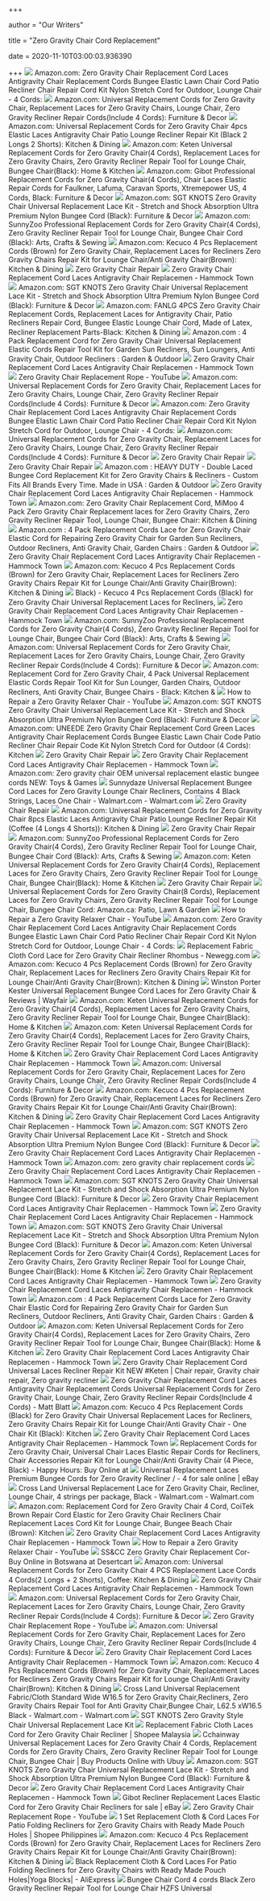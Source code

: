 +++
        
author = "Our Writers"
        
title = "Zero Gravity Chair Cord Replacement"
        
date = 2020-11-10T03:00:03.936390
        
+++
[ ![](https://images-na.ssl-images-amazon.com/images/I/71LpVgmupWL._AC_SL1500_.jpg)](https://images-na.ssl-images-amazon.com/images/I/71LpVgmupWL._AC_SL1500_.jpg) Amazon.com: Zero Gravity Chair Replacement Cord Laces Antigravity Chair  Replacement Cords Bungee Elastic Lawn Chair Cord Patio Recliner Chair  Repair Cord Kit Nylon Stretch Cord for Outdoor, Lounge Chair - 4 Cords:
[ ![](https://m.media-amazon.com/images/I/71thpuMbSZL._AC_.jpg)](https://m.media-amazon.com/images/I/71thpuMbSZL._AC_.jpg) Amazon.com: Universal Replacement Cords for Zero Gravity Chair, Replacement  Laces for Zero Gravity Chairs, Lounge Chair, Zero Gravity Recliner Repair  Cords(Include 4 Cords): Furniture & Decor
[ ![](https://images-na.ssl-images-amazon.com/images/I/61Pw15nUAIL._AC_SL1001_.jpg)](https://images-na.ssl-images-amazon.com/images/I/61Pw15nUAIL._AC_SL1001_.jpg) Amazon.com: Universal Replacement Cords for Zero Gravity Chair 4pcs Elastic  Laces Antigravity Chair Patio Lounge Recliner Repair Kit (Black 2 Longs 2  Shorts): Kitchen & Dining
[ ![](https://m.media-amazon.com/images/S/aplus-seller-content-images-us-east-1/ATVPDKIKX0DER/A3DV0CVGW4L6E5/1ae14602-6cdc-4500-b7ac-63b40df1e85e._CR0,0,970,600_PT0_SX970__.jpg)](https://m.media-amazon.com/images/S/aplus-seller-content-images-us-east-1/ATVPDKIKX0DER/A3DV0CVGW4L6E5/1ae14602-6cdc-4500-b7ac-63b40df1e85e._CR0,0,970,600_PT0_SX970__.jpg) Amazon.com: Keten Universal Replacement Cords for Zero Gravity Chair(4 Cords),  Replacement Laces for Zero Gravity Chairs, Zero Gravity Recliner Repair  Tool for Lounge Chair, Bungee Chair(Black): Home & Kitchen
[ ![](https://images-na.ssl-images-amazon.com/images/I/81QaUfIukjL._AC_SL1500_.jpg)](https://images-na.ssl-images-amazon.com/images/I/81QaUfIukjL._AC_SL1500_.jpg) Amazon.com: Gibot Professional Replacement Cords for Zero Gravity Chair(4  Cords), Chair Laces Elastic Repair Cords for Faulkner, Lafuma, Caravan  Sports, Xtremepower US, 4 Cords, Black: Furniture & Decor
[ ![](https://images-na.ssl-images-amazon.com/images/I/51XZ24UTqzL._AC_.jpg)](https://images-na.ssl-images-amazon.com/images/I/51XZ24UTqzL._AC_.jpg) Amazon.com: SGT KNOTS Zero Gravity Chair Universal Replacement Lace Kit -  Stretch and Shock Absorption Ultra Premium Nylon Bungee Cord (Black):  Furniture & Decor
[ ![](https://images-na.ssl-images-amazon.com/images/I/5143-oQtF4L._AC_SY200_.jpg)](https://images-na.ssl-images-amazon.com/images/I/5143-oQtF4L._AC_SY200_.jpg) Amazon.com: SunnyZoo Professional Replacement Cords for Zero Gravity Chair(4  Cords), Zero Gravity Recliner Repair Tool for Lounge Chair, Bungee Chair  Cord (Black): Arts, Crafts & Sewing
[ ![](https://images-na.ssl-images-amazon.com/images/I/412j3izGPfL._AC_SY400_.jpg)](https://images-na.ssl-images-amazon.com/images/I/412j3izGPfL._AC_SY400_.jpg) Amazon.com: Kecuco 4 Pcs Replacement Cords (Brown) for Zero Gravity Chair,  Replacement Laces for Recliners Zero Gravity Chairs Repair Kit for Lounge  Chair/Anti Gravity Chair(Brown): Kitchen & Dining
[ ![](https://assets.aprettyhappyhome.com/wp-content/uploads/2014/06/chair6.jpg)](https://assets.aprettyhappyhome.com/wp-content/uploads/2014/06/chair6.jpg) Zero Gravity Chair Repair
[ ![](https://cdn.shopify.com/s/files/1/0657/1879/products/51Wa0rT5iGL_800x.jpg?v=1591353462)](https://cdn.shopify.com/s/files/1/0657/1879/products/51Wa0rT5iGL_800x.jpg?v=1591353462) Zero Gravity Chair Replacement Cord Laces Antigravity Chair Replacemen -  Hammock Town
[ ![](https://images-na.ssl-images-amazon.com/images/I/91ekfiu656L._AC_SL1500_.jpg)](https://images-na.ssl-images-amazon.com/images/I/91ekfiu656L._AC_SL1500_.jpg) Amazon.com: SGT KNOTS Zero Gravity Chair Universal Replacement Lace Kit -  Stretch and Shock Absorption Ultra Premium Nylon Bungee Cord (Black):  Furniture & Decor
[ ![](https://images-na.ssl-images-amazon.com/images/I/91zIRBwj5wL._AC_SL1500_.jpg)](https://images-na.ssl-images-amazon.com/images/I/91zIRBwj5wL._AC_SL1500_.jpg) Amazon.com: FANLG 4PCS Zero Gravity Chair Replacement Cords, Replacement  Laces for Antigravity Chair, Patio Recliners Repair Cord, Bungee Elastic Lounge  Chair Cord, Made of Latex, Recliner Replacement Parts-Black: Kitchen &  Dining
[ ![](https://images-na.ssl-images-amazon.com/images/I/71GgpHR6nhL._AC_SY450_.jpg)](https://images-na.ssl-images-amazon.com/images/I/71GgpHR6nhL._AC_SY450_.jpg) Amazon.com : 4 Pack Replacement Cord for Zero Gravity Chair Universal  Replacement Elastic Cords Repair Tool Kit for Garden Sun Recliners, Sun  Loungers, Anti Gravity Chair, Outdoor Recliners : Garden & Outdoor
[ ![](https://cdn.shopify.com/s/files/1/0657/1879/products/41_btkaFIoL_800x.jpg?v=1591353462)](https://cdn.shopify.com/s/files/1/0657/1879/products/41_btkaFIoL_800x.jpg?v=1591353462) Zero Gravity Chair Replacement Cord Laces Antigravity Chair Replacemen -  Hammock Town
[ ![](https://i.ytimg.com/vi/B0OSrZ-nYCg/maxresdefault.jpg)](https://i.ytimg.com/vi/B0OSrZ-nYCg/maxresdefault.jpg) Zero Gravity Chair Replacement Rope - YouTube
[ ![](https://images-na.ssl-images-amazon.com/images/I/51tkHs2b81L._AC_SY200_.jpg)](https://images-na.ssl-images-amazon.com/images/I/51tkHs2b81L._AC_SY200_.jpg) Amazon.com: Universal Replacement Cords for Zero Gravity Chair, Replacement  Laces for Zero Gravity Chairs, Lounge Chair, Zero Gravity Recliner Repair  Cords(Include 4 Cords): Furniture & Decor
[ ![](https://m.media-amazon.com/images/S/aplus-media/sc/61b52192-200d-48d2-956f-a8790c6a637c.__CR0,0,300,300_PT0_SX300_V1___.jpg)](https://m.media-amazon.com/images/S/aplus-media/sc/61b52192-200d-48d2-956f-a8790c6a637c.__CR0,0,300,300_PT0_SX300_V1___.jpg) Amazon.com: Zero Gravity Chair Replacement Cord Laces Antigravity Chair  Replacement Cords Bungee Elastic Lawn Chair Cord Patio Recliner Chair  Repair Cord Kit Nylon Stretch Cord for Outdoor, Lounge Chair - 4 Cords:
[ ![](https://images-na.ssl-images-amazon.com/images/I/51n5QbYSi%2BL._AC_SY400_.jpg)](https://images-na.ssl-images-amazon.com/images/I/51n5QbYSi%2BL._AC_SY400_.jpg) Amazon.com: Universal Replacement Cords for Zero Gravity Chair, Replacement  Laces for Zero Gravity Chairs, Lounge Chair, Zero Gravity Recliner Repair  Cords(Include 4 Cords): Furniture & Decor
[ ![](https://assets.aprettyhappyhome.com/wp-content/uploads/2014/06/chair2.jpg)](https://assets.aprettyhappyhome.com/wp-content/uploads/2014/06/chair2.jpg) Zero Gravity Chair Repair
[ ![](https://assets.aprettyhappyhome.com/wp-content/uploads/2014/06/chair1.jpg)](https://assets.aprettyhappyhome.com/wp-content/uploads/2014/06/chair1.jpg) Zero Gravity Chair Repair
[ ![](https://images-na.ssl-images-amazon.com/images/I/81vy9bi87WL._AC_SL1500_.jpg)](https://images-na.ssl-images-amazon.com/images/I/81vy9bi87WL._AC_SL1500_.jpg) Amazon.com : HEAVY DUTY - Double Laced Bungee Cord Replacement Kit for Zero  Gravity Chairs & Recliners - Custom Fits All Brands Every Time. Made in USA  : Garden & Outdoor
[ ![](https://cdn.shopify.com/s/files/1/0657/1879/products/41Yg3DcvzTL_600x.jpg?v=1591353462)](https://cdn.shopify.com/s/files/1/0657/1879/products/41Yg3DcvzTL_600x.jpg?v=1591353462) Zero Gravity Chair Replacement Cord Laces Antigravity Chair Replacemen -  Hammock Town
[ ![](https://images-na.ssl-images-amazon.com/images/I/41UM1-HytXL._AC_UL600_SR600,600_.jpg)](https://images-na.ssl-images-amazon.com/images/I/41UM1-HytXL._AC_UL600_SR600,600_.jpg) Amazon.com: Zero Gravity Chair Replacement Cord, MiMoo 4 Pack Zero Gravity  Chair Replacement laces for Zero Gravity Chairs, Zero Gravity Recliner  Repair Tool, Lounge Chair, Bungee Chair: Kitchen & Dining
[ ![](https://images-na.ssl-images-amazon.com/images/I/61MEAXeFSzL._AC_SL1000_.jpg)](https://images-na.ssl-images-amazon.com/images/I/61MEAXeFSzL._AC_SL1000_.jpg) Amazon.com : 4 Pack Replacement Cords Lace for Zero Gravity Chair Elastic  Cord for Repairing Zero Gravity Chair for Garden Sun Recliners, Outdoor  Recliners, Anti Gravity Chair, Garden Chairs : Garden & Outdoor
[ ![](https://cdn.shopify.com/s/files/1/0657/1879/products/51bGsQq7aWL_400x.jpg?v=1591353462)](https://cdn.shopify.com/s/files/1/0657/1879/products/51bGsQq7aWL_400x.jpg?v=1591353462) Zero Gravity Chair Replacement Cord Laces Antigravity Chair Replacemen -  Hammock Town
[ ![](https://images-na.ssl-images-amazon.com/images/I/51yuLC7stfL._AC_SY200_.jpg)](https://images-na.ssl-images-amazon.com/images/I/51yuLC7stfL._AC_SY200_.jpg) Amazon.com: Kecuco 4 Pcs Replacement Cords (Brown) for Zero Gravity Chair,  Replacement Laces for Recliners Zero Gravity Chairs Repair Kit for Lounge  Chair/Anti Gravity Chair(Brown): Kitchen & Dining
[ ![](https://assets.kogan.com/images/shoptheglobe/STG-61-297844984-AU/7-53c9c55771-7.jpeg?auto=webp&canvas=753%2C502&fit=bounds&height=502&quality=75&width=753)](https://assets.kogan.com/images/shoptheglobe/STG-61-297844984-AU/7-53c9c55771-7.jpeg?auto=webp&canvas=753%2C502&fit=bounds&height=502&quality=75&width=753) Black) - Kecuco 4 Pcs Replacement Cords (Black) for Zero Gravity Chair  Universal Replacement Laces for Recliners,
[ ![](https://cdn.shopify.com/s/files/1/0657/1879/products/51NrjOolhOL_600x.jpg?v=1591353462)](https://cdn.shopify.com/s/files/1/0657/1879/products/51NrjOolhOL_600x.jpg?v=1591353462) Zero Gravity Chair Replacement Cord Laces Antigravity Chair Replacemen -  Hammock Town
[ ![](https://images-na.ssl-images-amazon.com/images/I/51b%2BnkepOoL._AC_SY200_.jpg)](https://images-na.ssl-images-amazon.com/images/I/51b%2BnkepOoL._AC_SY200_.jpg) Amazon.com: SunnyZoo Professional Replacement Cords for Zero Gravity Chair(4  Cords), Zero Gravity Recliner Repair Tool for Lounge Chair, Bungee Chair  Cord (Black): Arts, Crafts & Sewing
[ ![](https://m.media-amazon.com/images/S/aplus-media/sc/7a2d4cc2-0c72-4fd0-a574-1c688f2b9adc.__CR0,0,970,600_PT0_SX970_V1___.jpg)](https://m.media-amazon.com/images/S/aplus-media/sc/7a2d4cc2-0c72-4fd0-a574-1c688f2b9adc.__CR0,0,970,600_PT0_SX970_V1___.jpg) Amazon.com: Universal Replacement Cords for Zero Gravity Chair, Replacement  Laces for Zero Gravity Chairs, Lounge Chair, Zero Gravity Recliner Repair  Cords(Include 4 Cords): Furniture & Decor
[ ![](https://images-na.ssl-images-amazon.com/images/I/71IOS1pSRXL._AC_SX522_.jpg)](https://images-na.ssl-images-amazon.com/images/I/71IOS1pSRXL._AC_SX522_.jpg) Amazon.com: Replacement Cord for Zero Gravity Chair, 4 Pack Universal  Replacement Elastic Cords Repair Tool Kit for Sun Lounger, Garden Chairs,  Outdoor Recliners, Anti Gravity Chair, Bungee Chairs - Black: Kitchen &
[ ![](https://i.ytimg.com/vi/l0pc6LRk7yA/maxresdefault.jpg)](https://i.ytimg.com/vi/l0pc6LRk7yA/maxresdefault.jpg) How to Repair a Zero Gravity Relaxer Chair - YouTube
[ ![](https://images-na.ssl-images-amazon.com/images/I/91TjLgGmJbL._AC_SL1500_.jpg)](https://images-na.ssl-images-amazon.com/images/I/91TjLgGmJbL._AC_SL1500_.jpg) Amazon.com: SGT KNOTS Zero Gravity Chair Universal Replacement Lace Kit -  Stretch and Shock Absorption Ultra Premium Nylon Bungee Cord (Black):  Furniture & Decor
[ ![](https://images-na.ssl-images-amazon.com/images/I/71hmXiPxGXL._AC_SX679_.jpg)](https://images-na.ssl-images-amazon.com/images/I/71hmXiPxGXL._AC_SX679_.jpg) Amazon.com: UNEEDE Zero Gravity Chair Replacement Cord Green Laces  Antigravity Chair Replacement Cords Bungee Elastic Lawn Chair Code Patio Recliner  Chair Repair Code Kit Nylon Stretch Cord for Outdoor (4 Cords): Kitchen
[ ![](https://assets.aprettyhappyhome.com/wp-content/uploads/2014/06/chair5.jpg)](https://assets.aprettyhappyhome.com/wp-content/uploads/2014/06/chair5.jpg) Zero Gravity Chair Repair
[ ![](https://cdn.shopify.com/s/files/1/0657/1879/products/51Q6BLHT1RL_400x.jpg?v=1591353462)](https://cdn.shopify.com/s/files/1/0657/1879/products/51Q6BLHT1RL_400x.jpg?v=1591353462) Zero Gravity Chair Replacement Cord Laces Antigravity Chair Replacemen -  Hammock Town
[ ![](https://images-na.ssl-images-amazon.com/images/I/61zLPSyzW0L._AC_SL1000_.jpg)](https://images-na.ssl-images-amazon.com/images/I/61zLPSyzW0L._AC_SL1000_.jpg) Amazon.com: Zero gravity chair OEM universal replacement elastic bungee  cords NEW: Toys & Games
[ ![](https://i5.walmartimages.com/asr/cd91616c-e9d5-4150-956f-064dcb57ec35_1.9598130ce59e53d5a70a3edfa874b83e.jpeg)](https://i5.walmartimages.com/asr/cd91616c-e9d5-4150-956f-064dcb57ec35_1.9598130ce59e53d5a70a3edfa874b83e.jpeg) Sunnydaze Universal Replacement Bungee Cord Laces for Zero Gravity Lounge  Chair Recliners, Contains 4 Black Strings, Laces One Chair - Walmart.com -  Walmart.com
[ ![](https://assets.aprettyhappyhome.com/wp-content/uploads/2014/06/chair3.jpg)](https://assets.aprettyhappyhome.com/wp-content/uploads/2014/06/chair3.jpg) Zero Gravity Chair Repair
[ ![](https://images-na.ssl-images-amazon.com/images/I/61yY0skEGvL._AC_SL1001_.jpg)](https://images-na.ssl-images-amazon.com/images/I/61yY0skEGvL._AC_SL1001_.jpg) Amazon.com: Universal Replacement Cords for Zero Gravity Chair 8pcs Elastic  Laces Antigravity Chair Patio Lounge Recliner Repair Kit (Coffee (4 Longs 4  Shorts)): Kitchen & Dining
[ ![](https://assets.aprettyhappyhome.com/wp-content/uploads/2014/06/chair8.jpg)](https://assets.aprettyhappyhome.com/wp-content/uploads/2014/06/chair8.jpg) Zero Gravity Chair Repair
[ ![](https://images-na.ssl-images-amazon.com/images/I/51J%2BrQd4UCL._AC_SY200_.jpg)](https://images-na.ssl-images-amazon.com/images/I/51J%2BrQd4UCL._AC_SY200_.jpg) Amazon.com: SunnyZoo Professional Replacement Cords for Zero Gravity Chair(4  Cords), Zero Gravity Recliner Repair Tool for Lounge Chair, Bungee Chair  Cord (Black): Arts, Crafts & Sewing
[ ![](https://m.media-amazon.com/images/S/aplus-seller-content-images-us-east-1/ATVPDKIKX0DER/A3DV0CVGW4L6E5/B071DM9HVH/02HtYDL6S9e3._UX300_TTW__.jpg)](https://m.media-amazon.com/images/S/aplus-seller-content-images-us-east-1/ATVPDKIKX0DER/A3DV0CVGW4L6E5/B071DM9HVH/02HtYDL6S9e3._UX300_TTW__.jpg) Amazon.com: Keten Universal Replacement Cords for Zero Gravity Chair(4 Cords),  Replacement Laces for Zero Gravity Chairs, Zero Gravity Recliner Repair  Tool for Lounge Chair, Bungee Chair(Black): Home & Kitchen
[ ![](https://assets.aprettyhappyhome.com/wp-content/uploads/2014/06/chair7.jpg)](https://assets.aprettyhappyhome.com/wp-content/uploads/2014/06/chair7.jpg) Zero Gravity Chair Repair
[ ![](https://images-na.ssl-images-amazon.com/images/I/711w9XYHsxL._AC_SY450_.jpg)](https://images-na.ssl-images-amazon.com/images/I/711w9XYHsxL._AC_SY450_.jpg) Universal Replacement Cords for Zero Gravity Chair(8 Cords), Replacement  Laces for Zero Gravity Chairs, Zero Gravity Recliner Repair Tool for Lounge  Chair, Bungee Chair Cord: Amazon.ca: Patio, Lawn & Garden
[ ![](https://i.ytimg.com/an/l0pc6LRk7yA/20bd3c49-41f5-4e63-97ab-1b0acaca0b2e_mq.jpg?v=5daf096c)](https://i.ytimg.com/an/l0pc6LRk7yA/20bd3c49-41f5-4e63-97ab-1b0acaca0b2e_mq.jpg?v=5daf096c) How to Repair a Zero Gravity Relaxer Chair - YouTube
[ ![](https://m.media-amazon.com/images/S/aplus-media/sc/667619a7-a1dd-4fc2-bdc9-b0952fad5bdd.__CR0,0,220,220_PT0_SX220_V1___.jpg)](https://m.media-amazon.com/images/S/aplus-media/sc/667619a7-a1dd-4fc2-bdc9-b0952fad5bdd.__CR0,0,220,220_PT0_SX220_V1___.jpg) Amazon.com: Zero Gravity Chair Replacement Cord Laces Antigravity Chair  Replacement Cords Bungee Elastic Lawn Chair Cord Patio Recliner Chair  Repair Cord Kit Nylon Stretch Cord for Outdoor, Lounge Chair - 4 Cords:
[ ![](https://c1.neweggimages.com/ProductImage/AM5V_1_20190925362480604.jpg)](https://c1.neweggimages.com/ProductImage/AM5V_1_20190925362480604.jpg) Replacement Fabric Cloth Cord Lace for Zero Gravity Chair Recliner Rhombus  - Newegg.com
[ ![](https://m.media-amazon.com/images/I/61VNmO9+tLL._AC_.jpg)](https://m.media-amazon.com/images/I/61VNmO9+tLL._AC_.jpg) Amazon.com: Kecuco 4 Pcs Replacement Cords (Brown) for Zero Gravity Chair,  Replacement Laces for Recliners Zero Gravity Chairs Repair Kit for Lounge  Chair/Anti Gravity Chair(Brown): Kitchen & Dining
[ ![](https://secure.img1-fg.wfcdn.com/im/07521550/resize-h800-w800%5Ecompr-r85/5347/53470440/Kester+Universal+Replacement+Bungee+Cord+Laces+for+Zero+Gravity+Chair.jpg)](https://secure.img1-fg.wfcdn.com/im/07521550/resize-h800-w800%5Ecompr-r85/5347/53470440/Kester+Universal+Replacement+Bungee+Cord+Laces+for+Zero+Gravity+Chair.jpg) Winston Porter Kester Universal Replacement Bungee Cord Laces for Zero  Gravity Chair & Reviews | Wayfair
[ ![](https://m.media-amazon.com/images/I/71+zBgFx2tL._AC_SS350_.jpg)](https://m.media-amazon.com/images/I/71+zBgFx2tL._AC_SS350_.jpg) Amazon.com: Keten Universal Replacement Cords for Zero Gravity Chair(4 Cords),  Replacement Laces for Zero Gravity Chairs, Zero Gravity Recliner Repair  Tool for Lounge Chair, Bungee Chair(Black): Home & Kitchen
[ ![](https://m.media-amazon.com/images/S/aplus-seller-content-images-us-east-1/ATVPDKIKX0DER/A3DV0CVGW4L6E5/b024e0b8-9473-4bbf-a7d0-d379ea9c6898._CR0,0,1500,1500_PT0_SX300__.jpg)](https://m.media-amazon.com/images/S/aplus-seller-content-images-us-east-1/ATVPDKIKX0DER/A3DV0CVGW4L6E5/b024e0b8-9473-4bbf-a7d0-d379ea9c6898._CR0,0,1500,1500_PT0_SX300__.jpg) Amazon.com: Keten Universal Replacement Cords for Zero Gravity Chair(4 Cords),  Replacement Laces for Zero Gravity Chairs, Zero Gravity Recliner Repair  Tool for Lounge Chair, Bungee Chair(Black): Home & Kitchen
[ ![](https://cdn.shopify.com/s/files/1/0657/1879/products/41byx7lgiDL_900x.jpg?v=1598006981)](https://cdn.shopify.com/s/files/1/0657/1879/products/41byx7lgiDL_900x.jpg?v=1598006981) Zero Gravity Chair Replacement Cord Laces Antigravity Chair Replacemen -  Hammock Town
[ ![](https://m.media-amazon.com/images/S/aplus-media/sc/ccbbb47e-1677-4f59-9dfd-272930c590c0.__CR0,0,970,600_PT0_SX970_V1___.jpg)](https://m.media-amazon.com/images/S/aplus-media/sc/ccbbb47e-1677-4f59-9dfd-272930c590c0.__CR0,0,970,600_PT0_SX970_V1___.jpg) Amazon.com: Universal Replacement Cords for Zero Gravity Chair, Replacement  Laces for Zero Gravity Chairs, Lounge Chair, Zero Gravity Recliner Repair  Cords(Include 4 Cords): Furniture & Decor
[ ![](https://images-na.ssl-images-amazon.com/images/I/51I953tnBKL._AC_SY200_.jpg)](https://images-na.ssl-images-amazon.com/images/I/51I953tnBKL._AC_SY200_.jpg) Amazon.com: Kecuco 4 Pcs Replacement Cords (Brown) for Zero Gravity Chair,  Replacement Laces for Recliners Zero Gravity Chairs Repair Kit for Lounge  Chair/Anti Gravity Chair(Brown): Kitchen & Dining
[ ![](https://cdn.shopify.com/s/files/1/0657/1879/products/51clgbYK7cL_900x.jpg?v=1603196375)](https://cdn.shopify.com/s/files/1/0657/1879/products/51clgbYK7cL_900x.jpg?v=1603196375) Zero Gravity Chair Replacement Cord Laces Antigravity Chair Replacemen -  Hammock Town
[ ![](https://m.media-amazon.com/images/S/aplus-media/sc/aff83084-a86a-46cb-9128-e6eb3cf6cf54.__CR0,0,300,300_PT0_SX300_V1___.jpg)](https://m.media-amazon.com/images/S/aplus-media/sc/aff83084-a86a-46cb-9128-e6eb3cf6cf54.__CR0,0,300,300_PT0_SX300_V1___.jpg) Amazon.com: SGT KNOTS Zero Gravity Chair Universal Replacement Lace Kit -  Stretch and Shock Absorption Ultra Premium Nylon Bungee Cord (Black):  Furniture & Decor
[ ![](https://cdn.shopify.com/s/files/1/0657/1879/products/41qHCs_VsDL_900x.jpg?v=1598006918)](https://cdn.shopify.com/s/files/1/0657/1879/products/41qHCs_VsDL_900x.jpg?v=1598006918) Zero Gravity Chair Replacement Cord Laces Antigravity Chair Replacemen -  Hammock Town
[ ![](https://m.media-amazon.com/images/I/81vNvnnl2gL._AC_UY218_.jpg)](https://m.media-amazon.com/images/I/81vNvnnl2gL._AC_UY218_.jpg) Amazon.com: zero gravity chair replacement cords
[ ![](https://cdn.shopify.com/s/files/1/0657/1879/products/41has-fU7dL_900x.jpg?v=1598006931)](https://cdn.shopify.com/s/files/1/0657/1879/products/41has-fU7dL_900x.jpg?v=1598006931) Zero Gravity Chair Replacement Cord Laces Antigravity Chair Replacemen -  Hammock Town
[ ![](https://m.media-amazon.com/images/S/aplus-media/sc/bcf39866-a066-4602-9d3b-35fd09e46a69.__CR0,0,500,500_PT0_SX220_V1___.jpg)](https://m.media-amazon.com/images/S/aplus-media/sc/bcf39866-a066-4602-9d3b-35fd09e46a69.__CR0,0,500,500_PT0_SX220_V1___.jpg) Amazon.com: SGT KNOTS Zero Gravity Chair Universal Replacement Lace Kit -  Stretch and Shock Absorption Ultra Premium Nylon Bungee Cord (Black):  Furniture & Decor
[ ![](https://cdn.shopify.com/s/files/1/0657/1879/products/41nWFxkSdDL_900x.jpg?v=1598006958)](https://cdn.shopify.com/s/files/1/0657/1879/products/41nWFxkSdDL_900x.jpg?v=1598006958) Zero Gravity Chair Replacement Cord Laces Antigravity Chair Replacemen -  Hammock Town
[ ![](https://cdn.shopify.com/s/files/1/0657/1879/products/517jbfqfMcL_900x.jpg?v=1598006904)](https://cdn.shopify.com/s/files/1/0657/1879/products/517jbfqfMcL_900x.jpg?v=1598006904) Zero Gravity Chair Replacement Cord Laces Antigravity Chair Replacemen -  Hammock Town
[ ![](https://m.media-amazon.com/images/S/aplus-media/sc/975a5fc3-cbb2-413a-bd95-d75d5432fc6f.__CR0,0,500,500_PT0_SX220_V1___.jpg)](https://m.media-amazon.com/images/S/aplus-media/sc/975a5fc3-cbb2-413a-bd95-d75d5432fc6f.__CR0,0,500,500_PT0_SX220_V1___.jpg) Amazon.com: SGT KNOTS Zero Gravity Chair Universal Replacement Lace Kit -  Stretch and Shock Absorption Ultra Premium Nylon Bungee Cord (Black):  Furniture & Decor
[ ![](https://m.media-amazon.com/images/S/aplus-seller-content-images-us-east-1/ATVPDKIKX0DER/A3DV0CVGW4L6E5/83994748-1c6e-4c0b-816c-75d4f987dfb9._CR0,0,300,300_PT0_SX300__.jpg)](https://m.media-amazon.com/images/S/aplus-seller-content-images-us-east-1/ATVPDKIKX0DER/A3DV0CVGW4L6E5/83994748-1c6e-4c0b-816c-75d4f987dfb9._CR0,0,300,300_PT0_SX300__.jpg) Amazon.com: Keten Universal Replacement Cords for Zero Gravity Chair(4 Cords),  Replacement Laces for Zero Gravity Chairs, Zero Gravity Recliner Repair  Tool for Lounge Chair, Bungee Chair(Black): Home & Kitchen
[ ![](https://cdn.shopify.com/s/files/1/0657/1879/products/510Y-hqvDmL_900x.jpg?v=1598006840)](https://cdn.shopify.com/s/files/1/0657/1879/products/510Y-hqvDmL_900x.jpg?v=1598006840) Zero Gravity Chair Replacement Cord Laces Antigravity Chair Replacemen -  Hammock Town
[ ![](https://cdn.shopify.com/s/files/1/0657/1879/products/51WuppALGBL_900x.jpg?v=1603198565)](https://cdn.shopify.com/s/files/1/0657/1879/products/51WuppALGBL_900x.jpg?v=1603198565) Zero Gravity Chair Replacement Cord Laces Antigravity Chair Replacemen -  Hammock Town
[ ![](https://images-na.ssl-images-amazon.com/images/I/71kqaP8rsdL._AC_SL1000_.jpg)](https://images-na.ssl-images-amazon.com/images/I/71kqaP8rsdL._AC_SL1000_.jpg) Amazon.com : 4 Pack Replacement Cords Lace for Zero Gravity Chair Elastic  Cord for Repairing Zero Gravity Chair for Garden Sun Recliners, Outdoor  Recliners, Anti Gravity Chair, Garden Chairs : Garden & Outdoor
[ ![](https://m.media-amazon.com/images/S/aplus-media/sc/0cf10fa4-5cd0-48c0-afed-ecc4ae3eff75.__CR0,0,150,300_PT0_SX150_V1___.jpg)](https://m.media-amazon.com/images/S/aplus-media/sc/0cf10fa4-5cd0-48c0-afed-ecc4ae3eff75.__CR0,0,150,300_PT0_SX150_V1___.jpg) Amazon.com: Keten Universal Replacement Cords for Zero Gravity Chair(4 Cords),  Replacement Laces for Zero Gravity Chairs, Zero Gravity Recliner Repair  Tool for Lounge Chair, Bungee Chair(Black): Home & Kitchen
[ ![](https://cdn.shopify.com/s/files/1/0657/1879/products/41K4yN7OPfL_900x.jpg?v=1603196111)](https://cdn.shopify.com/s/files/1/0657/1879/products/41K4yN7OPfL_900x.jpg?v=1603196111) Zero Gravity Chair Replacement Cord Laces Antigravity Chair Replacemen -  Hammock Town
[ ![](https://i.pinimg.com/originals/86/e5/82/86e582f1a2c7e6797252d2cec79c3cb3.jpg)](https://i.pinimg.com/originals/86/e5/82/86e582f1a2c7e6797252d2cec79c3cb3.jpg) Zero Gravity Chair Replacement Cord Universal Laces Recliner Repair Kit NEW  #Keten | Chair repair, Gravity chair repair, Zero gravity recliner
[ ![](https://assets.kogan.com/images/shoptheglobe/STG-61-302167464-AU/1-da05c2f1b8-7.jpeg?auto=webp&canvas=340%2C226&fit=bounds&height=226&quality=75&width=340)](https://assets.kogan.com/images/shoptheglobe/STG-61-302167464-AU/1-da05c2f1b8-7.jpeg?auto=webp&canvas=340%2C226&fit=bounds&height=226&quality=75&width=340) Zero Gravity Chair Replacement Cord Laces Antigravity Chair Replacement  Cords Universal Replacement Cords for Zero Gravity Chair, Lounge Chair, Zero  Gravity Recliner Repair Cords(Include 4 Cords) - Matt Blatt
[ ![](https://images-na.ssl-images-amazon.com/images/I/718EVdDBIPL._AC_SL1500_.jpg)](https://images-na.ssl-images-amazon.com/images/I/718EVdDBIPL._AC_SL1500_.jpg) Amazon.com: Kecuco 4 Pcs Replacement Cords (Black) for Zero Gravity Chair  Universal Replacement Laces for Recliners, Zero Gravity Chairs Repair Kit  for Lounge Chair/Anti Gravity Chair - One Chair Kit (Black): Kitchen
[ ![](https://cdn.shopify.com/s/files/1/0657/1879/products/51GdLbfqYmL_900x.jpg?v=1598006981)](https://cdn.shopify.com/s/files/1/0657/1879/products/51GdLbfqYmL_900x.jpg?v=1598006981) Zero Gravity Chair Replacement Cord Laces Antigravity Chair Replacemen -  Hammock Town
[ ![](https://images-na.ssl-images-amazon.com/images/I/51PdG2klg5L._AC_SY400_.jpg)](https://images-na.ssl-images-amazon.com/images/I/51PdG2klg5L._AC_SY400_.jpg) Replacement Cords for Zero Gravity Chair, Universal Chair Laces Elastic Repair  Cords for Recliners, Chair Accessories Repair Kit for Lounge Chair/Anti  Gravity Chair (4 Piece, Black) - Happy Hours: Buy Online at
[ ![](https://i.ebayimg.com/images/g/HGoAAOSwwste3XS9/s-l1600.jpg)](https://i.ebayimg.com/images/g/HGoAAOSwwste3XS9/s-l1600.jpg) Universal Replacement Laces Premium Bungee Cords for Zero Gravity Recliner  / - 4 for sale online | eBay
[ ![](https://i5.walmartimages.com/asr/3db56bcc-2007-431e-b0cc-57a5743b72cb_1.c4cabbbe560bfa9129af449ba516a498.jpeg?odnWidth=612&odnHeight=612&odnBg=ffffff)](https://i5.walmartimages.com/asr/3db56bcc-2007-431e-b0cc-57a5743b72cb_1.c4cabbbe560bfa9129af449ba516a498.jpeg?odnWidth=612&odnHeight=612&odnBg=ffffff) Cross Land Universal Replacement Lace for Zero Gravity Chair, Recliner, Lounge  Chair, 4 strings per package, Black - Walmart.com - Walmart.com
[ ![](https://images-na.ssl-images-amazon.com/images/I/71AADVa4p3L._AC_SY355_.jpg)](https://images-na.ssl-images-amazon.com/images/I/71AADVa4p3L._AC_SY355_.jpg) Amazon.com: Replacement Cord for Zero Gravity Chair 4 Cord, CoiTek Brown Repair  Cord Elastic for Zero Gravity Chair Recliners Chair Replacement Laces Cord  Kit for Lounge Chair, Bungee Beach Chair (Brown): Kitchen
[ ![](https://cdn.shopify.com/s/files/1/0657/1879/products/61uyesUNzgL_900x.jpg?v=1598006904)](https://cdn.shopify.com/s/files/1/0657/1879/products/61uyesUNzgL_900x.jpg?v=1598006904) Zero Gravity Chair Replacement Cord Laces Antigravity Chair Replacemen -  Hammock Town
[ ![](https://i.ytimg.com/vi/l0pc6LRk7yA/hqdefault.jpg)](https://i.ytimg.com/vi/l0pc6LRk7yA/hqdefault.jpg) How to Repair a Zero Gravity Relaxer Chair - YouTube
[ ![](https://m.media-amazon.com/images/I/51Yig4MYIEL.jpg)](https://m.media-amazon.com/images/I/51Yig4MYIEL.jpg) SS&CC Zero Gravity Chair Replacement Cor- Buy Online in Botswana at  Desertcart
[ ![](https://images-na.ssl-images-amazon.com/images/I/51xlIDL2wfL._AC_.jpg)](https://images-na.ssl-images-amazon.com/images/I/51xlIDL2wfL._AC_.jpg) Amazon.com: Universal Replacement Cords for Zero Gravity Chair 4 PCS  Replacement Lace Cords 4 Cords(2 Longs + 2 Shorts), Coffee: Kitchen & Dining
[ ![](https://cdn.shopify.com/s/files/1/0657/1879/products/51FpuUpd1fL_900x.jpg?v=1603196111)](https://cdn.shopify.com/s/files/1/0657/1879/products/51FpuUpd1fL_900x.jpg?v=1603196111) Zero Gravity Chair Replacement Cord Laces Antigravity Chair Replacemen -  Hammock Town
[ ![](https://m.media-amazon.com/images/S/aplus-media/sc/6efe21eb-2e8f-4c21-a295-1edc41cf4d35.__CR0,0,300,300_PT0_SX300_V1___.jpg)](https://m.media-amazon.com/images/S/aplus-media/sc/6efe21eb-2e8f-4c21-a295-1edc41cf4d35.__CR0,0,300,300_PT0_SX300_V1___.jpg) Amazon.com: Universal Replacement Cords for Zero Gravity Chair, Replacement  Laces for Zero Gravity Chairs, Lounge Chair, Zero Gravity Recliner Repair  Cords(Include 4 Cords): Furniture & Decor
[ ![](https://i.ytimg.com/vi/ofnq3pKGleg/hqdefault.jpg?sqp=-oaymwEiCKgBEF5IWvKriqkDFQgBFQAAAAAYASUAAMhCPQCAokN4AQ==&rs=AOn4CLDKhgyk0DA-blr-0VPYpR1yBEsmEg)](https://i.ytimg.com/vi/ofnq3pKGleg/hqdefault.jpg?sqp=-oaymwEiCKgBEF5IWvKriqkDFQgBFQAAAAAYASUAAMhCPQCAokN4AQ==&rs=AOn4CLDKhgyk0DA-blr-0VPYpR1yBEsmEg) Zero Gravity Chair Replacement Rope - YouTube
[ ![](https://images-na.ssl-images-amazon.com/images/I/51LnfFXsFbL._AC_SY200_.jpg)](https://images-na.ssl-images-amazon.com/images/I/51LnfFXsFbL._AC_SY200_.jpg) Amazon.com: Universal Replacement Cords for Zero Gravity Chair, Replacement  Laces for Zero Gravity Chairs, Lounge Chair, Zero Gravity Recliner Repair  Cords(Include 4 Cords): Furniture & Decor
[ ![](https://cdn.shopify.com/s/files/1/0657/1879/products/5142xqcDW-L_900x.jpg?v=1598006840)](https://cdn.shopify.com/s/files/1/0657/1879/products/5142xqcDW-L_900x.jpg?v=1598006840) Zero Gravity Chair Replacement Cord Laces Antigravity Chair Replacemen -  Hammock Town
[ ![](https://m.media-amazon.com/images/I/71KGwEK5s0L._AC_.jpg)](https://m.media-amazon.com/images/I/71KGwEK5s0L._AC_.jpg) Amazon.com: Kecuco 4 Pcs Replacement Cords (Brown) for Zero Gravity Chair,  Replacement Laces for Recliners Zero Gravity Chairs Repair Kit for Lounge  Chair/Anti Gravity Chair(Brown): Kitchen & Dining
[ ![](https://i5.walmartimages.com/asr/dd523ded-78eb-4443-931b-4ab794fc23b8_1.3f0d63d0d67d42de155f076e15f23b6b.jpeg)](https://i5.walmartimages.com/asr/dd523ded-78eb-4443-931b-4ab794fc23b8_1.3f0d63d0d67d42de155f076e15f23b6b.jpeg) Cross Land Universal Replacement Fabric/Cloth Standard Wide W16.5 for Zero  Gravity Chair,Recliners, Zero Gravity Chairs Repair Tool for Anti Gravity  Chair,Bungee Chair, L62.5 xW16.5 Black - Walmart.com - Walmart.com
[ ![](https://cdn.shopify.com/s/files/1/0672/6707/products/SK-ZeroGravityChairCord_ZoomEnds_700x700.jpg?v=1571273281)](https://cdn.shopify.com/s/files/1/0672/6707/products/SK-ZeroGravityChairCord_ZoomEnds_700x700.jpg?v=1571273281) SGT KNOTS Zero Gravity Style Chair Universal Replacement Lace Kit
[ ![](https://cf.shopee.com.my/file/73ae8cfc870abea06be08439664f84c8)](https://cf.shopee.com.my/file/73ae8cfc870abea06be08439664f84c8) Replacement Fabric Cloth Laces Cord for Zero Gravity Chair Recliner |  Shopee Malaysia
[ ![](https://www.ubuy.com.bh/productimg/?image=aHR0cHM6Ly9pbWFnZXMtbmEuc3NsLWltYWdlcy1hbWF6b24uY29tL2ltYWdlcy9JLzcxNVFKNlUtRVJMLl9TUzQwMF8uanBn.jpg)](https://www.ubuy.com.bh/productimg/?image=aHR0cHM6Ly9pbWFnZXMtbmEuc3NsLWltYWdlcy1hbWF6b24uY29tL2ltYWdlcy9JLzcxNVFKNlUtRVJMLl9TUzQwMF8uanBn.jpg) Cchainway Universal Replacement Laces for Zero Gravity Chair 4 Cords, Replacement  Cords for Zero Gravity Chairs, Zero Gravity Recliner Repair Tool for Lounge  Chair, Bungee Chair | Buy Products Online with Ubuy
[ ![](https://m.media-amazon.com/images/S/aplus-media/sc/90e242a0-6b71-4418-abff-7a59e17e3835.__CR0,0,300,300_PT0_SX300_V1___.jpg)](https://m.media-amazon.com/images/S/aplus-media/sc/90e242a0-6b71-4418-abff-7a59e17e3835.__CR0,0,300,300_PT0_SX300_V1___.jpg) Amazon.com: SGT KNOTS Zero Gravity Chair Universal Replacement Lace Kit -  Stretch and Shock Absorption Ultra Premium Nylon Bungee Cord (Black):  Furniture & Decor
[ ![](https://cdn.shopify.com/s/files/1/0657/1879/products/41w8x224XkL_900x.jpg?v=1598006941)](https://cdn.shopify.com/s/files/1/0657/1879/products/41w8x224XkL_900x.jpg?v=1598006941) Zero Gravity Chair Replacement Cord Laces Antigravity Chair Replacemen -  Hammock Town
[ ![](https://i.ebayimg.com/images/g/a4AAAOSw2A9eayIL/s-l1600.jpg)](https://i.ebayimg.com/images/g/a4AAAOSw2A9eayIL/s-l1600.jpg) Gibot Recliner Replacement Laces Elastic Cord for Zero Gravity Chair  Recliners for sale | eBay
[ ![](https://i.ytimg.com/vi/71cerqB7Lwg/hqdefault.jpg?sqp=-oaymwEiCKgBEF5IWvKriqkDFQgBFQAAAAAYASUAAMhCPQCAokN4AQ==&rs=AOn4CLC1vTq8W8nneVqPZDK7YnwwmC29ig)](https://i.ytimg.com/vi/71cerqB7Lwg/hqdefault.jpg?sqp=-oaymwEiCKgBEF5IWvKriqkDFQgBFQAAAAAYASUAAMhCPQCAokN4AQ==&rs=AOn4CLC1vTq8W8nneVqPZDK7YnwwmC29ig) Zero Gravity Chair Replacement Rope - YouTube
[ ![](https://cf.shopee.ph/file/b337229a530a4217fcd100cf6813ad48)](https://cf.shopee.ph/file/b337229a530a4217fcd100cf6813ad48) 1 Set Replacement Cloth & Cord Laces For Patio Folding Recliners for Zero  Gravity Chairs with Ready Made Pouch Holes | Shopee Philippines
[ ![](https://images-na.ssl-images-amazon.com/images/I/71HHtVvOx-L._AC_UL600_SR600,600_.jpg)](https://images-na.ssl-images-amazon.com/images/I/71HHtVvOx-L._AC_UL600_SR600,600_.jpg) Amazon.com: Kecuco 4 Pcs Replacement Cords (Brown) for Zero Gravity Chair,  Replacement Laces for Recliners Zero Gravity Chairs Repair Kit for Lounge  Chair/Anti Gravity Chair(Brown): Kitchen & Dining
[ ![](https://ae01.alicdn.com/kf/Heca13db359dd4e9390cf6b83128f18e13.jpg_q50.jpg)](https://ae01.alicdn.com/kf/Heca13db359dd4e9390cf6b83128f18e13.jpg_q50.jpg) Black Replacement Cloth & Cord Laces For Patio Folding Recliners for Zero  Gravity Chairs with Ready Made Pouch Holes|Yoga Blocks| - AliExpress
[ ![](https://images-na.ssl-images-amazon.com/images/I/71IdTBv0qYL._SL1500_.jpg)](https://images-na.ssl-images-amazon.com/images/I/71IdTBv0qYL._SL1500_.jpg) Bungee Chair Cord 4 cords Black Zero Gravity Recliner Repair Tool for Lounge  Chair HZFS Universal
